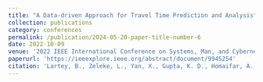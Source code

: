 ```yaml
---
title: "A Data-driven Approach for Travel Time Prediction and Analysis"
collection: publications
category: conferences
permalink: /publication/2024-05-20-paper-title-number-6
date: 2022-10-09
venue: '2022 IEEE International Conference on Systems, Man, and Cybernetics (SMC)'
paperurl: 'https://ieeexplore.ieee.org/abstract/document/9945254'
citation: 'Lartey, B., Zeleke, L., Yan, X., Gupta, K. D., Homaifar, A., & Karimoddini, A. (2022, October). A Data-driven Approach for Travel Time Prediction and Analysis. In 2022 IEEE International Conference on Systems, Man, and Cybernetics (SMC) (pp. 834-839). IEEE.'
---
```


